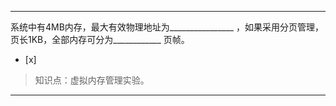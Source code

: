 ---
系统中有4MB内存，最大有效物理地址为________________ ，如果采用分页管理，页长1KB，全部内存可分为____________ 页帧。
- [x]  

> 知识点：虚拟内存管理实验。

---